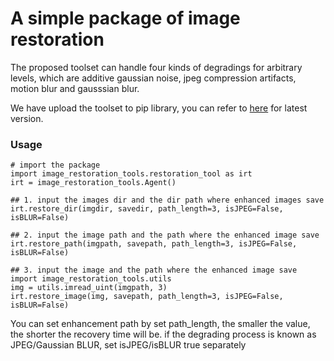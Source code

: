 # A simple package of image restoration

The proposed toolset can handle four kinds of degradings for arbitrary levels, which are additive gaussian noise, jpeg compression artifacts, motion blur and gausssian blur.

We have upload the toolset to pip library, you can refer to [here](https://pypi.org/project/image-restoration-tools/) for latest version.

### Usage
```
# import the package
import image_restoration_tools.restoration_tool as irt
irt = image_restoration_tools.Agent()

## 1. input the images dir and the dir path where enhanced images save
irt.restore_dir(imgdir, savedir, path_length=3, isJPEG=False, isBLUR=False)

## 2. input the image path and the path where the enhanced image save
irt.restore_path(imgpath, savepath, path_length=3, isJPEG=False, isBLUR=False)

## 3. input the image and the path where the enhanced image save
import image_restoration_tools.utils
img = utils.imread_uint(imgpath, 3)
irt.restore_image(img, savepath, path_length=3, isJPEG=False, isBLUR=False)
```
You can set enhancement path by set path_length, the smaller the value, the shorter the recovery time will be.
if the degrading process is known as JPEG/Gaussian BLUR, set isJPEG/isBLUR true separately

